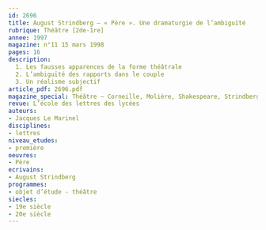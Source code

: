 ```yaml
---
id: 2696
title: August Strindberg – « Père ». Une dramaturgie de l’ambiguïté
rubrique: Théâtre [2de-1re]
annee: 1997
magazine: n°11 15 mars 1998
pages: 16
description: 
  1. Les fausses apparences de la forme théâtrale
  2. L’ambiguïté des rapports dans le couple
  3. Un réalisme subjectif
article_pdf: 2696.pdf
magazine_special: Théâtre – Corneille, Molière, Shakespeare, Strindberg
revue: L’école des lettres des lycées
auteurs:
- Jacques Le Marinel
disciplines:
- lettres
niveau_etudes:
- première
oeuvres:
- Père
ecrivains:
- August Strindberg
programmes:
- objet d’étude - théâtre
siecles:
- 19e siècle
- 20e siècle
---
```

